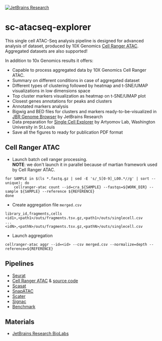 [![JetBrains Research](https://jb.gg/badges/research.svg)](https://confluence.jetbrains.com/display/ALL/JetBrains+on+GitHub)

sc-atacseq-explorer
===================
This single cell ATAC-Seq analysis pipeline is designed for advanced analysis of dataset, 
produced by 10X Genomics [Cell Ranger ATAC][10xcellranger]. 
Aggregated datasets are also supported!

In addition to 10x Genomics results it offers:

* Capable to process aggregated data by 10X Genomics Cell Ranger ATAC.
* Summary on different conditions in case of aggregated dataset
* Different types of clustering followed by heatmap and t-SNE/UMAP visualizations in low dimensions space
* Top cluster markers visualization as heatmap on t-SNE/UMAP plot
* Closest genes annotations for peaks and clusters
* Annotated markers analysis
* Bigwig and BED files for clusters and markers ready-to-be-visualized in [JBR Genome Browser][jbr] by JetBrains Research
* Data preparation for [Single Cell Explorer][sce] by Artyomov Lab, Washington University in St.Louis
* Save all the figures to ready for publication PDF format

Cell Ranger ATAC
----------------
* Launch batch cell ranger processing.\
  **NOTE**: we don't launch it in parallel because of martian framework used by Cell Ranger ATAC.

```
for SAMPLE in $(ls *.fastq.gz | sed -E 's/_S[0-9]_L00.*//g' | sort --unique); do
    cellranger-atac count --id=cra_${SAMPLE} --fastqs=${WORK_DIR} --sample ${SAMPLE} --reference ${REFERENCE}
done
```

* Create aggregation file `merged.csv`

```
library_id,fragments,cells
<id1>,<path1>/outs/fragments.tsv.gz,<path1>/outs/singlecell.csv
...
<idN>,<pathN>/outs/fragments.tsv.gz,<pathN>/outs/singlecell.csv
```

* Launch aggregation

```
cellranger-atac aggr --id=<id> --csv merged.csv --normalize=depth --reference=${REFERENCE}
```

Pipelines
---------
* [Seurat](https://www.biorxiv.org/content/biorxiv/early/2018/11/02/460147.full.pdf)
* [Cell Ranger ATAC](https://support.10xgenomics.com/single-cell-atac/software/pipelines/latest/algorithms/overview) & [source code](https://github.com/10XGenomics/cellranger)
* [Scasat](https://academic.oup.com/nar/article/47/2/e10/5134327)
* [SnapATAC](https://www.biorxiv.org/content/10.1101/615179v2)
* [Scater](https://academic.oup.com/bioinformatics/article/33/8/1179/2907823)
* [Signac](https://satijalab.org/signac/articles/pbmc_vignette.html)
* [Benchmark](https://github.com/pinellolab/scATAC-benchmarking)

Materials
---------
* [JetBrains Research BioLabs](https://research.jetbrains.org/groups/biolabs)

[10xcellranger]: https://www.10xgenomics.com/solutions/single-cell-atac/
[jbr]: https://research.jetbrains.org/groups/biolabs/tools/jbr-genome-browser
[sce]: https://artyomovlab.wustl.edu/shiny/single_cell_explorer
